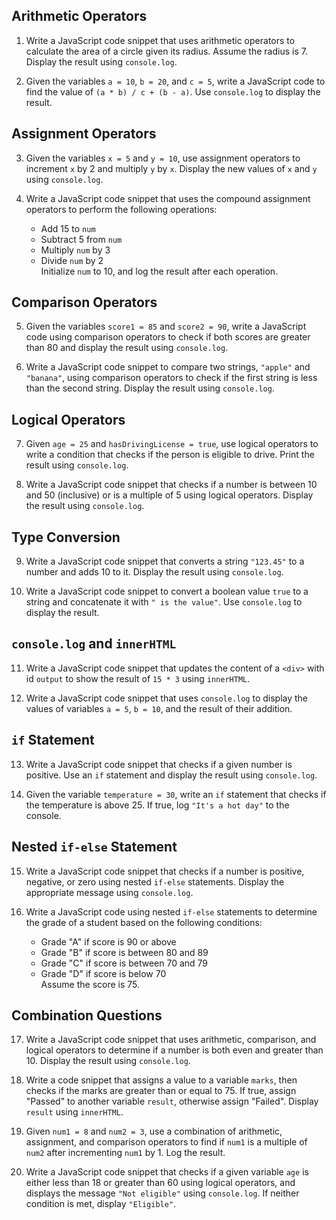 
## Arithmetic Operators

1. Write a JavaScript code snippet that uses arithmetic operators to calculate the area of a circle given its radius. Assume the radius is 7. Display the result using `console.log`.

2. Given the variables `a = 10`, `b = 20`, and `c = 5`, write a JavaScript code to find the value of `(a * b) / c + (b - a)`. Use `console.log` to display the result.

## Assignment Operators

3. Given the variables `x = 5` and `y = 10`, use assignment operators to increment `x` by 2 and multiply `y` by `x`. Display the new values of `x` and `y` using `console.log`.

4. Write a JavaScript code snippet that uses the compound assignment operators to perform the following operations: 
    - Add 15 to `num`
    - Subtract 5 from `num`
    - Multiply `num` by 3
    - Divide `num` by 2  
  Initialize `num` to 10, and log the result after each operation.

## Comparison Operators

5. Given the variables `score1 = 85` and `score2 = 90`, write a JavaScript code using comparison operators to check if both scores are greater than 80 and display the result using `console.log`.

6. Write a JavaScript code snippet to compare two strings, `"apple"` and `"banana"`, using comparison operators to check if the first string is less than the second string. Display the result using `console.log`.

## Logical Operators

7. Given `age = 25` and `hasDrivingLicense = true`, use logical operators to write a condition that checks if the person is eligible to drive. Print the result using `console.log`.

8. Write a JavaScript code snippet that checks if a number is between 10 and 50 (inclusive) or is a multiple of 5 using logical operators. Display the result using `console.log`.

## Type Conversion

9. Write a JavaScript code snippet that converts a string `"123.45"` to a number and adds 10 to it. Display the result using `console.log`.

10. Write a JavaScript code snippet to convert a boolean value `true` to a string and concatenate it with `" is the value"`. Use `console.log` to display the result.

## `console.log` and `innerHTML`

11. Write a JavaScript code snippet that updates the content of a `<div>` with id `output` to show the result of `15 * 3` using `innerHTML`.

12. Write a JavaScript code snippet that uses `console.log` to display the values of variables `a = 5`, `b = 10`, and the result of their addition.



## `if` Statement

13. Write a JavaScript code snippet that checks if a given number is positive. Use an `if` statement and display the result using `console.log`.

14. Given the variable `temperature = 30`, write an `if` statement that checks if the temperature is above 25. If true, log `"It's a hot day"` to the console.

## Nested `if-else` Statement

15.  Write a JavaScript code snippet that checks if a number is positive, negative, or zero using nested `if-else` statements. Display the appropriate message using `console.log`.

16. Write a JavaScript code using nested `if-else` statements to determine the grade of a student based on the following conditions:
    - Grade "A" if score is 90 or above
    - Grade "B" if score is between 80 and 89
    - Grade "C" if score is between 70 and 79
    - Grade "D" if score is below 70  
  Assume the score is 75.

## Combination Questions

17.  Write a JavaScript code snippet that uses arithmetic, comparison, and logical operators to determine if a number is both even and greater than 10. Display the result using `console.log`.

18. Write a code snippet that assigns a value to a variable `marks`, then checks if the marks are greater than or equal to 75. If true, assign "Passed" to another variable `result`, otherwise assign "Failed". Display `result` using `innerHTML`.

19. Given `num1 = 8` and `num2 = 3`, use a combination of arithmetic, assignment, and comparison operators to find if `num1` is a multiple of `num2` after incrementing `num1` by 1. Log the result.

20. Write a JavaScript code snippet that checks if a given variable `age` is either less than 18 or greater than 60 using logical operators, and displays the message `"Not eligible"` using `console.log`. If neither condition is met, display `"Eligible"`.
